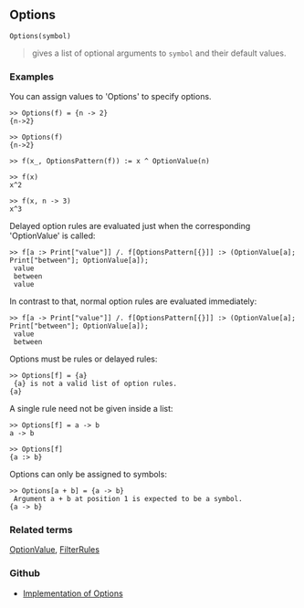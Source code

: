 ## Options

```
Options(symbol)
```

> gives a list of optional arguments to `symbol` and their default values.  

### Examples

You can assign values to 'Options' to specify options.
    
```
>> Options(f) = {n -> 2}
{n->2}

>> Options(f)
{n->2}

>> f(x_, OptionsPattern(f)) := x ^ OptionValue(n)

>> f(x)
x^2

>> f(x, n -> 3)
x^3
```

Delayed option rules are evaluated just when the corresponding 'OptionValue' is called:

```
>> f[a :> Print["value"]] /. f[OptionsPattern[{}]] :> (OptionValue[a]; Print["between"]; OptionValue[a]);
 value
 between
 value
```

In contrast to that, normal option rules are evaluated immediately:

```
>> f[a -> Print["value"]] /. f[OptionsPattern[{}]] :> (OptionValue[a]; Print["between"]; OptionValue[a]);
 value
 between
```

Options must be rules or delayed rules:

```
>> Options[f] = {a}
 {a} is not a valid list of option rules.
{a}
```

A single rule need not be given inside a list:

```
>> Options[f] = a -> b
a -> b

>> Options[f]
{a :> b}
```

Options can only be assigned to symbols:

```
>> Options[a + b] = {a -> b}
 Argument a + b at position 1 is expected to be a symbol.
{a -> b}
```

### Related terms 
[OptionValue](OptionValue.md), [FilterRules](FilterRules.md)

### Github

* [Implementation of Options](https://github.com/axkr/symja_android_library/blob/master/symja_android_library/matheclipse-core/src/main/java/org/matheclipse/core/builtin/PatternMatching.java#L1151) 
